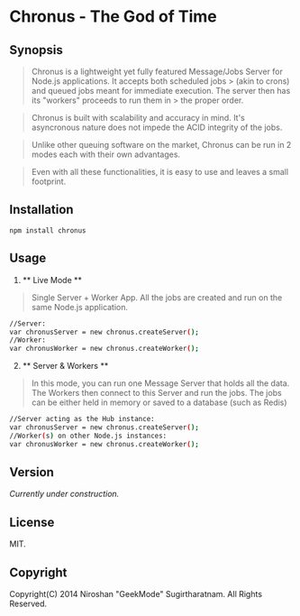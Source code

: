 Chronus - The God of Time
============

Synopsis
---------
> Chronus is a lightweight yet fully featured Message/Jobs Server for Node.js applications. It accepts both scheduled jobs > (akin to crons) and queued jobs meant for immediate execution. The server then has its "workers" proceeds to run them in > the proper order.

> Chronus is built with scalability and accuracy in mind. It's asyncronous nature does not impede the ACID integrity of the jobs. 

> Unlike other queuing software on the market, Chronus can be run in 2 modes each with their own advantages.

> Even with all these functionalities, it is easy to use and leaves a small footprint. 

Installation
------------
`npm install chronus`

Usage
------------
1. ** Live Mode **
> Single Server + Worker App. All the jobs are created and run on the same Node.js application.
```sh
//Server: 
var chronusServer = new chronus.createServer();
//Worker:
var chronusWorker = new chronus.createWorker();
```
2. ** Server & Workers **
> In this mode, you can run one Message Server that holds all 
> the data. The Workers then connect to this Server and 
> run the jobs. The jobs can be either held in memory or saved to a database (such as Redis)
```sh
//Server acting as the Hub instance: 
var chronusServer = new chronus.createServer();
//Worker(s) on other Node.js instances:
var chronusWorker = new chronus.createWorker();
```


Version
-------
*Currently under construction.*

License
-------
MIT.

Copyright
---------
Copyright(C) 2014 Niroshan "GeekMode" Sugirtharatnam. All Rights Reserved.
